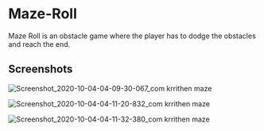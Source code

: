 # Maze-Roll
Maze Roll is an obstacle game where the player has to dodge the obstacles and reach the end.
## Screenshots
![Screenshot_2020-10-04-04-09-30-067_com krrithen maze](https://user-images.githubusercontent.com/70514087/95002990-dabfdc80-05f7-11eb-9cb1-ab93ca38e3d8.jpg)

![Screenshot_2020-10-04-04-11-20-832_com krrithen maze](https://user-images.githubusercontent.com/70514087/95002991-ddbacd00-05f7-11eb-84ad-67139bd5a1f3.jpg)

![Screenshot_2020-10-04-04-11-32-380_com krrithen maze](https://user-images.githubusercontent.com/70514087/95002993-e1e6ea80-05f7-11eb-9afb-6e956cda857f.jpg)
